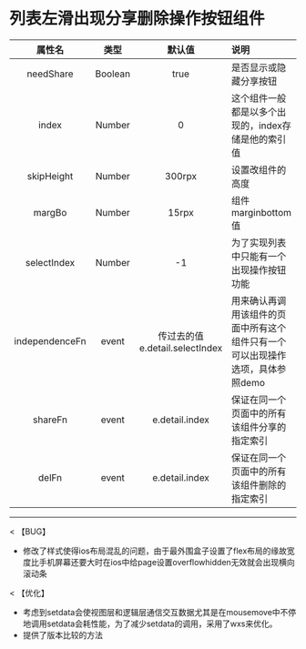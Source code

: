 # 列表左滑出现分享删除操作按钮组件

|属性名|类型|默认值|说明|
|:----:|:--:|:----:|:---|
|needShare|Boolean|true|是否显示或隐藏分享按钮|
|index|Number|0|这个组件一般都是以多个出现的，index存储是他的索引值|
|skipHeight|Number|300rpx|设置改组件的高度|
|margBo|Number|15rpx|组件marginbottom值|
|selectIndex|Number|-1|为了实现列表中只能有一个出现操作按钮功能|
|independenceFn|event|传过去的值e.detail.selectIndex|用来确认再调用该组件的页面中所有这个组件只有一个可以出现操作选项，具体参照demo|
|shareFn|event|e.detail.index|保证在同一个页面中的所有该组件分享的指定索引|
|delFn|event|e.detail.index|保证在同一个页面中的所有该组件删除的指定索引|
***

< 【BUG】

* 修改了样式使得ios布局混乱的问题，由于最外围盒子设置了flex布局的缘故宽度比手机屏幕还要大时在ios中给page设置overflowhidden无效就会出现横向滚动条

< 【优化】

* 考虑到setdata会使视图层和逻辑层通信交互数据尤其是在mousemove中不停地调用setdata会耗性能，为了减少setdata的调用，采用了wxs来优化。
* 提供了版本比较的方法